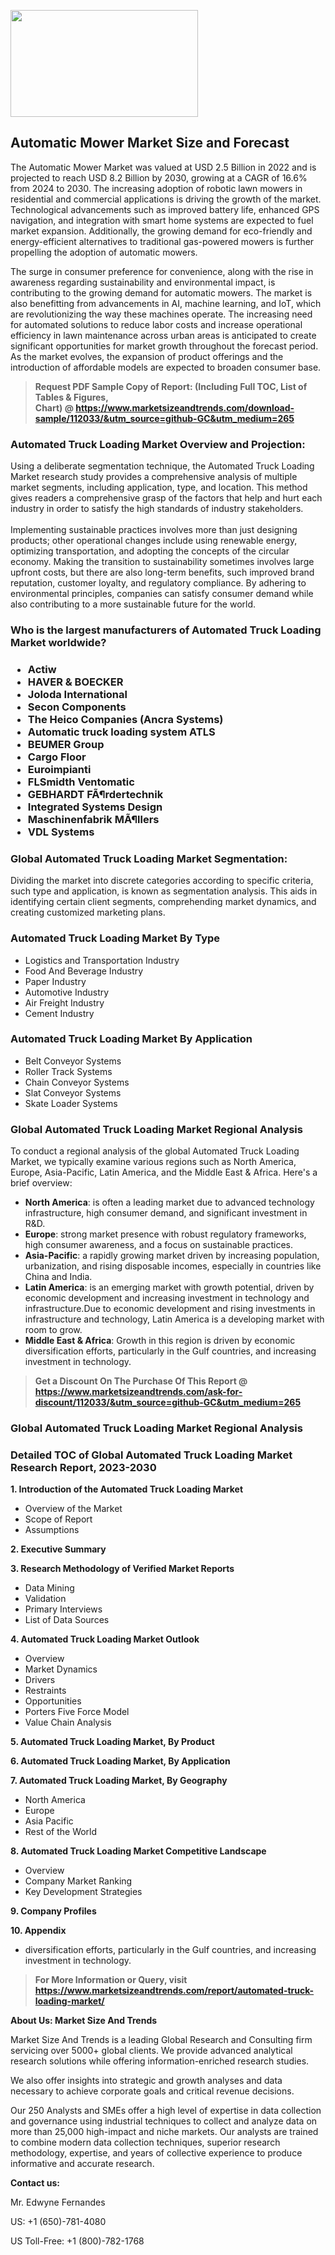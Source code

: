 <p><img class="alignnone size-medium wp-image-20088" src="https://ffe5etoiles.com/wp-content/uploads/2024/12/MST1-300x171.png" alt="" width="300" height="171" /></p><h2>Automatic Mower Market Size and Forecast</h2><p>The Automatic Mower Market was valued at USD 2.5 Billion in 2022 and is projected to reach USD 8.2 Billion by 2030, growing at a CAGR of 16.6% from 2024 to 2030. The increasing adoption of robotic lawn mowers in residential and commercial applications is driving the growth of the market. Technological advancements such as improved battery life, enhanced GPS navigation, and integration with smart home systems are expected to fuel market expansion. Additionally, the growing demand for eco-friendly and energy-efficient alternatives to traditional gas-powered mowers is further propelling the adoption of automatic mowers.</p><p>The surge in consumer preference for convenience, along with the rise in awareness regarding sustainability and environmental impact, is contributing to the growing demand for automatic mowers. The market is also benefitting from advancements in AI, machine learning, and IoT, which are revolutionizing the way these machines operate. The increasing need for automated solutions to reduce labor costs and increase operational efficiency in lawn maintenance across urban areas is anticipated to create significant opportunities for market growth throughout the forecast period. As the market evolves, the expansion of product offerings and the introduction of affordable models are expected to broaden consumer base.</p></p><blockquote id="" class=""><strong>Request PDF Sample Copy of Report: (Including Full TOC, List of Tables &amp; Figures, Chart)&nbsp;@&nbsp;<strong><a href="https://www.marketsizeandtrends.com/download-sample/112033/&utm_source=github-GC&utm_medium=265" target="_blank">https://www.marketsizeandtrends.com/download-sample/112033/&utm_source=github-GC&utm_medium=265</a></strong></strong></blockquote><h3 id="" class="">Automated Truck Loading Market&nbsp;Overview and Projection:</h3><p id="" class="">Using a deliberate segmentation technique, the Automated Truck Loading Market research study provides a comprehensive analysis of multiple market segments, including application, type, and location. This method gives readers a comprehensive grasp of the factors that help and hurt each industry in order to satisfy the high standards of industry stakeholders. <br /> <br />Implementing sustainable practices involves more than just designing products; other operational changes include using renewable energy, optimizing transportation, and adopting the concepts of the circular economy. Making the transition to sustainability sometimes involves large upfront costs, but there are also long-term benefits, such improved brand reputation, customer loyalty, and regulatory compliance. By adhering to environmental principles, companies can satisfy consumer demand while also contributing to a more sustainable future for the world.</p><h3 id="" class="">Who is the largest manufacturers of&nbsp;Automated Truck Loading Market worldwide?</h3><h3 class=""><p><ul><li>Actiw </li><li> HAVER & BOECKER </li><li> Joloda International </li><li> Secon Components </li><li> The Heico Companies (Ancra Systems) </li><li> Automatic truck loading system ATLS </li><li> BEUMER Group </li><li> Cargo Floor </li><li> Euroimpianti </li><li> FLSmidth Ventomatic </li><li> GEBHARDT FÃ¶rdertechnik </li><li> Integrated Systems Design </li><li> Maschinenfabrik MÃ¶llers </li><li> VDL Systems</li></ul></p></h3><h3 id="" class="">Global&nbsp;Automated Truck Loading Market Segmentation:</h3><p id="" class="">Dividing the market into discrete categories according to specific criteria, such type and application, is known as segmentation analysis. This aids in identifying certain client segments, comprehending market dynamics, and creating customized marketing plans.</p><h3 id="" class="">Automated Truck Loading Market&nbsp;By Type</h3><p><p><ul><li>Logistics and Transportation Industry </li><li> Food And Beverage Industry </li><li> Paper Industry </li><li> Automotive Industry </li><li> Air Freight Industry </li><li> Cement Industry</p></li></ul></p></p><h3 id="" class="">Automated Truck Loading Market&nbsp;By Application</h3><p class=""><p><ul><li>Belt Conveyor Systems </li><li> Roller Track Systems </li><li> Chain Conveyor Systems </li><li> Slat Conveyor Systems </li><li> Skate Loader Systems</li></ul></p></p><h3 id="" class="">Global Automated Truck Loading Market Regional Analysis</h3><p id="" class="">To conduct a regional analysis of the global Automated Truck Loading Market, we typically examine various regions such as North America, Europe, Asia-Pacific, Latin America, and the Middle East &amp; Africa. Here's a brief overview:</p><ul><li><strong>North America</strong>: is often a leading market due to advanced technology infrastructure, high consumer demand, and significant investment in R&amp;D.</li><li><strong>Europe</strong>: strong market presence with robust regulatory frameworks, high consumer awareness, and a focus on sustainable practices.</li><li><strong>Asia-Pacific</strong>: a rapidly growing market driven by increasing population, urbanization, and rising disposable incomes, especially in countries like China and India.</li><li><strong>Latin America</strong>: is an emerging market with growth potential, driven by economic development and increasing investment in technology and infrastructure.Due to economic development and rising investments in infrastructure and technology, Latin America is a developing market with room to grow.</li><li><strong>Middle East &amp; Africa</strong>: Growth in this region is driven by economic diversification efforts, particularly in the Gulf countries, and increasing investment in technology.</li></ul><blockquote id="" class=""><strong>Get a Discount On The Purchase Of This Report @ <strong><a href="https://www.marketsizeandtrends.com/ask-for-discount/112033/&utm_source=github-GC&utm_medium=265" target="_blank">https://www.marketsizeandtrends.com/ask-for-discount/112033/&utm_source=github-GC&utm_medium=265</a></strong></strong></blockquote><h3 id="" class="">Global Automated Truck Loading Market Regional Analysis</h3><h3 id="" class="">Detailed TOC of Global Automated Truck Loading Market Research Report, 2023-2030</h3><p id="" class=""><strong>1. Introduction of the Automated Truck Loading Market</strong></p><ul><li>Overview of the Market</li><li>Scope of Report</li><li>Assumptions</li></ul><p id="" class=""><strong>2. Executive Summary</strong></p><p id="" class=""><strong>3. Research Methodology of Verified Market Reports</strong></p><ul><li>Data Mining</li><li>Validation</li><li>Primary Interviews</li><li>List of Data Sources</li></ul><p id="" class=""><strong>4. Automated Truck Loading Market Outlook</strong></p><ul><li>Overview</li><li>Market Dynamics</li><li>Drivers</li><li>Restraints</li><li>Opportunities</li><li>Porters Five Force Model</li><li>Value Chain Analysis</li></ul><p id="" class=""><strong>5. Automated Truck Loading Market, By Product</strong></p><p id="" class=""><strong>6. Automated Truck Loading Market, By Application</strong></p><p id="" class=""><strong>7. Automated Truck Loading Market, By Geography</strong></p><ul><li>North America</li><li>Europe</li><li>Asia Pacific</li><li>Rest of the World</li></ul><p id="" class=""><strong>8. Automated Truck Loading Market Competitive Landscape</strong></p><ul><li>Overview</li><li>Company Market Ranking</li><li>Key Development Strategies</li></ul><p id="" class=""><strong>9. Company Profiles</strong></p><p id="" class=""><strong>10. Appendix</strong></p><ul><li>diversification efforts, particularly in the Gulf countries, and increasing investment in technology.</li></ul><blockquote id="" class=""><strong>For More Information or Query, visit <strong><strong><a href="https://www.marketsizeandtrends.com/report/automated-truck-loading-market/" target="_blank">https://www.marketsizeandtrends.com/report/automated-truck-loading-market/</a></strong></strong></strong></blockquote><p id="" class=""><strong>About Us: Market Size And Trends</strong></p><p id="" class="">Market Size And Trends is a leading Global Research and Consulting firm servicing over 5000+ global clients. We provide advanced analytical research solutions while offering information-enriched research studies.</p><p id="" class="">We also offer insights into strategic and growth analyses and data necessary to achieve corporate goals and critical revenue decisions.</p><p id="" class="">Our 250 Analysts and SMEs offer a high level of expertise in data collection and governance using industrial techniques to collect and analyze data on more than 25,000 high-impact and niche markets. Our analysts are trained to combine modern data collection techniques, superior research methodology, expertise, and years of collective experience to produce informative and accurate research.</p><p id="" class=""><strong>Contact us:</strong></p><p id="" class="">Mr. Edwyne Fernandes</p><p id="" class="">US: +1 (650)-781-4080</p><p id="" class="">US Toll-Free: +1 (800)-782-1768</p>
